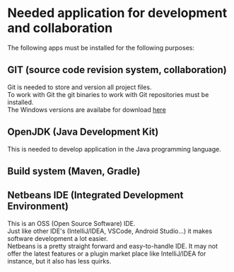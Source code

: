 # Needed application for development and collaboration
The following apps must be installed for the following purposes:

## GIT (source code revision system, collaboration)
Git is needed to store and version all project files.  
To work with Git the git binaries to work with Git repositories must be installed.  
The Windows versions are availabe for download [here](https://git-scm.com/download/win)

## OpenJDK (Java Development Kit)
This is needed to develop application in the Java programming language.

## Build system (Maven, Gradle)

## Netbeans IDE (Integrated Development Environment)
This is an OSS (Open Source Software) IDE.  
Just like other IDE's (IntelliJ/IDEA, VSCode, Android Studio...) it makes software development a lot easier.  
Netbeans is a pretty straight forward and easy-to-handle IDE. It may not offer the latest features or a plugin market place like IntelliJ/IDEA for instance, but it also has less quirks.
